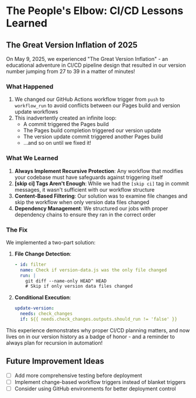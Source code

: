 # The People's Elbow: CI/CD Lessons Learned

## The Great Version Inflation of 2025

On May 9, 2025, we experienced "The Great Version Inflation" - an educational adventure in CI/CD pipeline design that resulted in our version number jumping from 27 to 39 in a matter of minutes!

### What Happened

1. We changed our GitHub Actions workflow trigger from `push` to `workflow_run` to avoid conflicts between our Pages build and version update workflows
2. This inadvertently created an infinite loop:
   - A commit triggered the Pages build
   - The Pages build completion triggered our version update
   - The version update commit triggered another Pages build
   - ...and so on until we fixed it!

### What We Learned

1. **Always Implement Recursive Protection**: Any workflow that modifies your codebase must have safeguards against triggering itself
2. **[skip ci] Tags Aren't Enough**: While we had the `[skip ci]` tag in commit messages, it wasn't sufficient with our workflow structure
3. **Content-Based Filtering**: Our solution was to examine file changes and skip the workflow when only version data files changed
4. **Dependency Management**: We structured our jobs with proper dependency chains to ensure they ran in the correct order

### The Fix

We implemented a two-part solution:

1. **File Change Detection**:
   ```yaml
   - id: filter
     name: Check if version-data.js was the only file changed
     run: |
       git diff --name-only HEAD^ HEAD
       # Skip if only version data files changed
   ```

2. **Conditional Execution**:
   ```yaml
   update-version:
     needs: check_changes
     if: ${{ needs.check_changes.outputs.should_run != 'false' }}
   ```

This experience demonstrates why proper CI/CD planning matters, and now lives on in our version history as a badge of honor - and a reminder to always plan for recursion in automation!

## Future Improvement Ideas

- [ ] Add more comprehensive testing before deployment
- [ ] Implement change-based workflow triggers instead of blanket triggers
- [ ] Consider using GitHub environments for better deployment control
